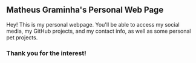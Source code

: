 ## Matheus Graminha's Personal Web Page
Hey! This is my personal webpage. You'll be able to access my social media, my GitHub projects, and my contact info, as well as some personal pet projects.
<h3> Thank you for the interest! </h3>
